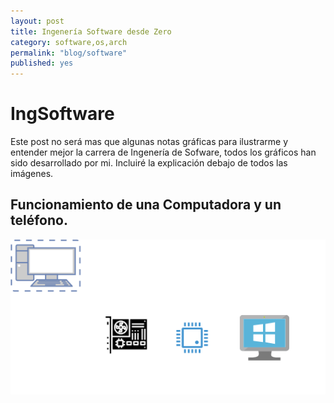 ```yaml
---
layout: post
title: Ingenería Software desde Zero
category: software,os,arch
permalink: "blog/software"
published: yes
---
```


# IngSoftware

Este post no será mas que algunas notas gráficas  para ilustrarme y entender mejor la carrera  de Ingenería de Sofware, todos los gráficos han sido desarrollado por mi. Incluiré la explicación debajo de todos las imágenes.

## Funcionamiento de una Computadora y un teléfono.
<img class="differentSize55" src="/assets/img/DiagramaPC.png" alt="Foto1" style="margin:auto; display:block;">



